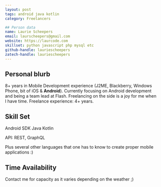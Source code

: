```yaml
---
layout: post
tags: android java kotlin
category: Freelancers

## Person data
name: Laurie Scheepers
email: laurscheepers@gmail.com
website: https://laurcode.com
skillset: python javascript php mysql etc
github-handle: lauriescheepers
zatech-handle: lauriescheepers
---
```


## Personal blurb
8+ years in Mobile Development experience (J2ME, Blackberry, Windows Phone, bit of iOS & **Android**). Currently focusing on Android development and being a team lead at Flash. Freelancing on the side is a joy for me when I have time. Freelance experience: 4+ years.

## Skill Set
Android SDK
Java
Kotlin

API: REST, GraphQL

Plus several other languages that one has to know to create proper mobile applications :)

## Time Availability
Contact me for capacity as it varies depending on the weather ;)
